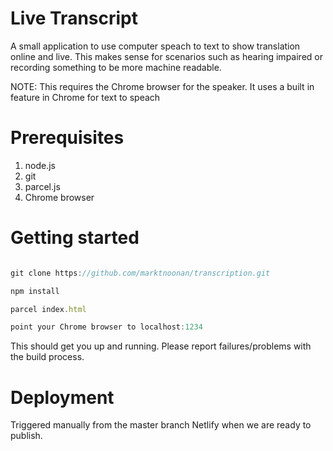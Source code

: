 # Live Transcript 

A small application to use computer speach to text to show translation online and live. This makes sense for scenarios such as hearing impaired or recording something to be more machine readable.

NOTE: This requires the Chrome browser for the speaker. It uses a built in feature in Chrome for text to speach 

# Prerequisites

1. node.js
2. git
3. parcel.js
4. Chrome browser

# Getting started

```javascript

git clone https://github.com/marktnoonan/transcription.git

npm install

parcel index.html

point your Chrome browser to localhost:1234

```

This should get you up and running. Please report failures/problems with the build process.

# Deployment

Triggered manually from the master branch Netlify when we are ready to publish.

